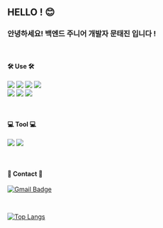 ## HELLO ! 😊
### 안녕하세요! 백엔드 주니어 개발자 문태진 입니다 ! 

<br>

#### 🛠️  Use  🛠️
<img src="https://img.shields.io/badge/JAVA-FF3333?style=for-the-badge&logo=CoffeeScript&logoColor=white">   <img src="https://img.shields.io/badge/SpringBoot-6DB33F?style=for-the-badge&logo=Spring Boot&logoColor=white"> 
<img src="https://img.shields.io/badge/JPA-FE5F50?style=for-the-badge&logo=amazondynamodb&logoColor=white"> <img src="https://img.shields.io/badge/MyBatis-EF2D5E?style=for-the-badge&logo=bevy&logoColor=white"> 
<br>
<img src="https://img.shields.io/badge/Thymeleaf-005F0F?style=for-the-badge&logo=thymeleaf&logoColor=white"> <img src="https://img.shields.io/badge/JSP-FF3333?style=for-the-badge&logo=CoffeeScript&logoColor=white">
<img src="https://img.shields.io/badge/HTML/CSS-E34F26?style=for-the-badge&logo=html5&logoColor=white">

<br>

#### 💻  Tool  💻
<img src="https://img.shields.io/badge/Intellij IDEA-000000?style=for-the-badge&logo=intellijidea&logoColor=white"> <img src="https://img.shields.io/badge/Eclipse IDE-2C2255?style=for-the-badge&logo=eclipseide&logoColor=white"> 

<br>

#### 📧  Contact  📧
[![Gmail Badge](https://img.shields.io/badge/Gmail-d14836?style=flat-square&logo=Gmail&logoColor=white&link=mailto:devtaejin00@gmail.com)](mailto:devtaejin00@gmail.com)

 <br>

[![Top Langs](https://github-readme-stats.vercel.app/api/top-langs/?username=DPODW)](https://github.com/anuraghazra/github-readme-stats)

